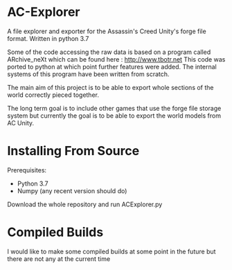 # AC-Explorer
A file explorer and exporter for the Assassin's Creed Unity's forge file format. Written in python 3.7

Some of the code accessing the raw data is based on a program called ARchive_neXt which can be found here : http://www.tbotr.net
This code was ported to python at which point further features were added. The internal systems of this program have been written from scratch.

The main aim of this project is to be able to export whole sections of the world correctly pieced together.

The long term goal is to include other games that use the forge file storage system but currently the goal is to be able to export the world models from AC Unity.

# Installing From Source
Prerequisites:
- Python 3.7
- Numpy (any recent version should do)

Download the whole repository and run ACExplorer.py

# Compiled Builds
I would like to make some compiled builds at some point in the future but there are not any at the current time
